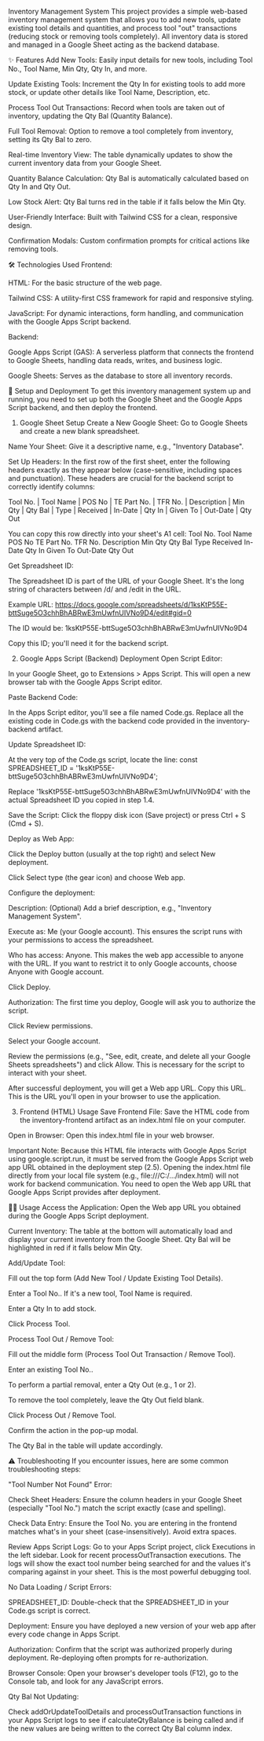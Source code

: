 Inventory Management System
This project provides a simple web-based inventory management system that allows you to add new tools, update existing tool details and quantities, and process tool "out" transactions (reducing stock or removing tools completely). All inventory data is stored and managed in a Google Sheet acting as the backend database.

✨ Features
Add New Tools: Easily input details for new tools, including Tool No., Tool Name, Min Qty, Qty In, and more.

Update Existing Tools: Increment the Qty In for existing tools to add more stock, or update other details like Tool Name, Description, etc.

Process Tool Out Transactions: Record when tools are taken out of inventory, updating the Qty Bal (Quantity Balance).

Full Tool Removal: Option to remove a tool completely from inventory, setting its Qty Bal to zero.

Real-time Inventory View: The table dynamically updates to show the current inventory data from your Google Sheet.

Quantity Balance Calculation: Qty Bal is automatically calculated based on Qty In and Qty Out.

Low Stock Alert: Qty Bal turns red in the table if it falls below the Min Qty.

User-Friendly Interface: Built with Tailwind CSS for a clean, responsive design.

Confirmation Modals: Custom confirmation prompts for critical actions like removing tools.

🛠️ Technologies Used
Frontend:

HTML: For the basic structure of the web page.

Tailwind CSS: A utility-first CSS framework for rapid and responsive styling.

JavaScript: For dynamic interactions, form handling, and communication with the Google Apps Script backend.

Backend:

Google Apps Script (GAS): A serverless platform that connects the frontend to Google Sheets, handling data reads, writes, and business logic.

Google Sheets: Serves as the database to store all inventory records.

🚀 Setup and Deployment
To get this inventory management system up and running, you need to set up both the Google Sheet and the Google Apps Script backend, and then deploy the frontend.

1. Google Sheet Setup
Create a New Google Sheet: Go to Google Sheets and create a new blank spreadsheet.

Name Your Sheet: Give it a descriptive name, e.g., "Inventory Database".

Set Up Headers: In the first row of the first sheet, enter the following headers exactly as they appear below (case-sensitive, including spaces and punctuation). These headers are crucial for the backend script to correctly identify columns:

Tool No. | Tool Name | POS No | TE Part No. | TFR No. | Description | Min Qty | Qty Bal | Type | Received | In-Date | Qty In | Given To | Out-Date | Qty Out

You can copy this row directly into your sheet's A1 cell:
Tool No.	Tool Name	POS No	TE Part No.	TFR No.	Description	Min Qty	Qty Bal	Type	Received	In-Date	Qty In	Given To	Out-Date	Qty Out

Get Spreadsheet ID:

The Spreadsheet ID is part of the URL of your Google Sheet. It's the long string of characters between /d/ and /edit in the URL.

Example URL: https://docs.google.com/spreadsheets/d/1ksKtP55E-bttSuge5O3chhBhABRwE3mUwfnUIVNo9D4/edit#gid=0

The ID would be: 1ksKtP55E-bttSuge5O3chhBhABRwE3mUwfnUIVNo9D4

Copy this ID; you'll need it for the backend script.

2. Google Apps Script (Backend) Deployment
Open Script Editor:

In your Google Sheet, go to Extensions > Apps Script. This will open a new browser tab with the Google Apps Script editor.

Paste Backend Code:

In the Apps Script editor, you'll see a file named Code.gs. Replace all the existing code in Code.gs with the backend code provided in the inventory-backend artifact.

Update Spreadsheet ID:

At the very top of the Code.gs script, locate the line:
const SPREADSHEET_ID = '1ksKtP55E-bttSuge5O3chhBhABRwE3mUwfnUIVNo9D4';

Replace '1ksKtP55E-bttSuge5O3chhBhABRwE3mUwfnUIVNo9D4' with the actual Spreadsheet ID you copied in step 1.4.

Save the Script: Click the floppy disk icon (Save project) or press Ctrl + S (Cmd + S).

Deploy as Web App:

Click the Deploy button (usually at the top right) and select New deployment.

Click Select type (the gear icon) and choose Web app.

Configure the deployment:

Description: (Optional) Add a brief description, e.g., "Inventory Management System".

Execute as: Me (your Google account). This ensures the script runs with your permissions to access the spreadsheet.

Who has access: Anyone. This makes the web app accessible to anyone with the URL. If you want to restrict it to only Google accounts, choose Anyone with Google account.

Click Deploy.

Authorization: The first time you deploy, Google will ask you to authorize the script.

Click Review permissions.

Select your Google account.

Review the permissions (e.g., "See, edit, create, and delete all your Google Sheets spreadsheets") and click Allow. This is necessary for the script to interact with your sheet.

After successful deployment, you will get a Web app URL. Copy this URL. This is the URL you'll open in your browser to use the application.

3. Frontend (HTML) Usage
Save Frontend File: Save the HTML code from the inventory-frontend artifact as an index.html file on your computer.

Open in Browser: Open this index.html file in your web browser.

Important Note: Because this HTML file interacts with Google Apps Script using google.script.run, it must be served from the Google Apps Script web app URL obtained in the deployment step (2.5). Opening the index.html file directly from your local file system (e.g., file:///C:/.../index.html) will not work for backend communication. You need to open the Web app URL that Google Apps Script provides after deployment.

👩‍💻 Usage
Access the Application: Open the Web app URL you obtained during the Google Apps Script deployment.

Current Inventory: The table at the bottom will automatically load and display your current inventory from the Google Sheet. Qty Bal will be highlighted in red if it falls below Min Qty.

Add/Update Tool:

Fill out the top form (Add New Tool / Update Existing Tool Details).

Enter a Tool No.. If it's a new tool, Tool Name is required.

Enter a Qty In to add stock.

Click Process Tool.

Process Tool Out / Remove Tool:

Fill out the middle form (Process Tool Out Transaction / Remove Tool).

Enter an existing Tool No..

To perform a partial removal, enter a Qty Out (e.g., 1 or 2).

To remove the tool completely, leave the Qty Out field blank.

Click Process Out / Remove Tool.

Confirm the action in the pop-up modal.

The Qty Bal in the table will update accordingly.

⚠️ Troubleshooting
If you encounter issues, here are some common troubleshooting steps:

"Tool Number Not Found" Error:

Check Sheet Headers: Ensure the column headers in your Google Sheet (especially "Tool No.") match the script exactly (case and spelling).

Check Data Entry: Ensure the Tool No. you are entering in the frontend matches what's in your sheet (case-insensitively). Avoid extra spaces.

Review Apps Script Logs: Go to your Apps Script project, click Executions in the left sidebar. Look for recent processOutTransaction executions. The logs will show the exact tool number being searched for and the values it's comparing against in your sheet. This is the most powerful debugging tool.

No Data Loading / Script Errors:

SPREADSHEET_ID: Double-check that the SPREADSHEET_ID in your Code.gs script is correct.

Deployment: Ensure you have deployed a new version of your web app after every code change in Apps Script.

Authorization: Confirm that the script was authorized properly during deployment. Re-deploying often prompts for re-authorization.

Browser Console: Open your browser's developer tools (F12), go to the Console tab, and look for any JavaScript errors.

Qty Bal Not Updating:

Check addOrUpdateToolDetails and processOutTransaction functions in your Apps Script logs to see if calculateQtyBalance is being called and if the new values are being written to the correct Qty Bal column index.
